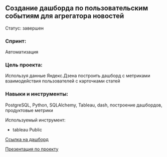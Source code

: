 ## Создание дашборда по пользовательским событиям для агрегатора новостей
Статус: завершен

### Спринт: 
Автоматизация

### Цель проекта:
Используя данные Яндекс.Дзена построить дашборд с метриками взаимодействия пользователей с карточками статей

### Навыки и инструменты:
PostgreSQL, Python, SQLAlchemy, Tableau, dash, построение дашбордов, продуктовые метрики

Используемый инструмент:
- tableau Public

[Ссылка на дашборд](https://public.tableau.com/app/profile/olya6306/viz/Practicumproject/Dashboard1)

[Презентация по проекту](https://github.com/olyautrom/data_analyst_yandex_practicum/blob/master/9_yandex_zen_project/yandex_zen_dashbord.pdf)

